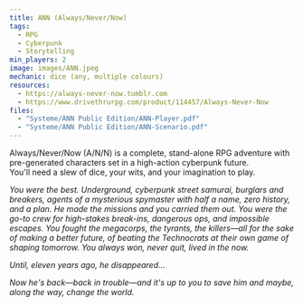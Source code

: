 ```yaml
---
title: ANN (Always/Never/Now)
tags:
  - RPG
  - Cyberpunk
  - Storytelling
min_players: 2
image: images/ANN.jpeg
mechanic: dice (any, multiple colours)
resources:
  - https://always-never-now.tumblr.com
  - https://www.drivethrurpg.com/product/114457/Always-Never-Now
files:
  - "Systeme/ANN Public Edition/ANN-Player.pdf"
  - "Systeme/ANN Public Edition/ANN-Scenario.pdf"
---
```


Always/Never/Now (A/N/N) is a complete, stand-alone RPG adventure with pre-generated characters set in a high-action cyberpunk future.  
You'll need a slew of dice, your wits, and your imagination to play.

*You were the best. Underground, cyberpunk street samurai, burglars and
breakers, agents of a mysterious spymaster with half a name, zero history,
and a plan. He made the missions and you carried them out. You were the
go-to crew for high-stakes break-ins, dangerous ops, and impossible
escapes. You fought the megacorps, the tyrants, the killers—all for the
sake of making a better future, of beating the Technocrats at their own
game of shaping tomorrow. You always won, never quit, lived in the now.*

*Until, eleven years ago, he disappeared…*

*Now he's back—back in trouble—and it's up to you to save him and maybe,
along the way, change the world.*



